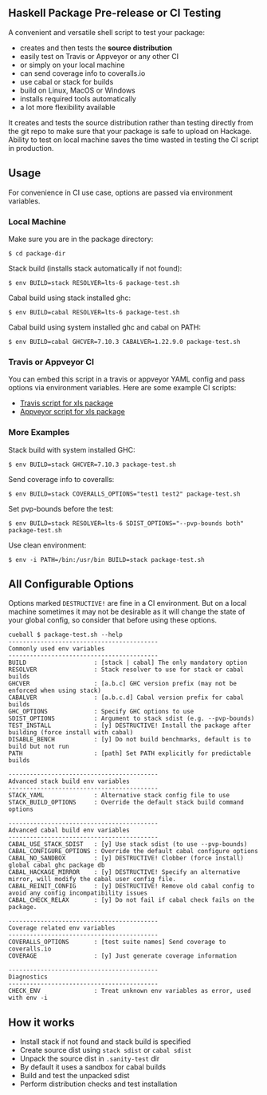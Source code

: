 ## Haskell Package Pre-release or CI Testing

A convenient and versatile shell script to test your package:
* creates and then tests the **source distribution**
* easily test on Travis or Appveyor or any other CI
* or simply on your local machine
* can send coverage info to coveralls.io
* use cabal or stack for builds
* build on Linux, MacOS or Windows
* installs required tools automatically
* a lot more flexibility available

It creates and tests the source distribution rather than testing
directly from the git repo to make sure that your package is safe to
upload on Hackage. Ability to test on local machine saves the time
wasted in testing the CI script in production.

## Usage

For convenience in CI use case, options are passed via environment variables.
### Local Machine

Make sure you are in the package directory:
```
$ cd package-dir
```

Stack build (installs stack automatically if not found):
```
$ env BUILD=stack RESOLVER=lts-6 package-test.sh
```

Cabal build using stack installed ghc:
```
$ env BUILD=cabal RESOLVER=lts-6 package-test.sh
```

Cabal build using system installed ghc and cabal on PATH:
```
$ env BUILD=cabal GHCVER=7.10.3 CABALVER=1.22.9.0 package-test.sh
```

### Travis or Appveyor CI

You can embed this script in a travis or appveyor YAML config and pass
options via environment variables. Here are some example CI scripts:

* [Travis script for xls
  package](https://github.com/harendra-kumar/xls/blob/master/.travis.yml)
* [Appveyor script for xls
  package](https://github.com/harendra-kumar/xls/blob/master/appveyor.yml)

### More Examples

Stack build with system installed GHC:
```
$ env BUILD=stack GHCVER=7.10.3 package-test.sh
```

Send coverage info to coveralls:
```
$ env BUILD=stack COVERALLS_OPTIONS="test1 test2" package-test.sh
```

Set pvp-bounds before the test:
```
$ env BUILD=stack RESOLVER=lts-6 SDIST_OPTIONS="--pvp-bounds both" package-test.sh
```

Use clean environment:
```
$ env -i PATH=/bin:/usr/bin BUILD=stack package-test.sh
```

## All Configurable Options

Options marked `DESTRUCTIVE!` are fine in a CI environment. But on a
local machine sometimes it may not be desirable as it will change the
state of your global config, so consider that before using these options.

```
cueball $ package-test.sh --help
------------------------------------------
Commonly used env variables
------------------------------------------
BUILD                   : [stack | cabal] The only mandatory option
RESOLVER                : Stack resolver to use for stack or cabal builds
GHCVER                  : [a.b.c] GHC version prefix (may not be enforced when using stack)
CABALVER                : [a.b.c.d] Cabal version prefix for cabal builds
GHC_OPTIONS             : Specify GHC options to use
SDIST_OPTIONS           : Argument to stack sdist (e.g. --pvp-bounds)
TEST_INSTALL            : [y] DESTRUCTIVE! Install the package after building (force install with cabal)
DISABLE_BENCH           : [y] Do not build benchmarks, default is to build but not run
PATH                    : [path] Set PATH explicitly for predictable builds

------------------------------------------
Advanced stack build env variables
------------------------------------------
STACK_YAML              : Alternative stack config file to use
STACK_BUILD_OPTIONS     : Override the default stack build command options

------------------------------------------
Advanced cabal build env variables
------------------------------------------
CABAL_USE_STACK_SDIST   : [y] Use stack sdist (to use --pvp-bounds)
CABAL_CONFIGURE_OPTIONS : Override the default cabal configure options
CABAL_NO_SANDBOX        : [y] DESTRUCTIVE! Clobber (force install) global cabal ghc package db
CABAL_HACKAGE_MIRROR    : [y] DESTRUCTIVE! Specify an alternative mirror, will modify the cabal user config file.
CABAL_REINIT_CONFIG     : [y] DESTRUCTIVE! Remove old cabal config to avoid any config incompatibility issues
CABAL_CHECK_RELAX       : [y] Do not fail if cabal check fails on the package.

------------------------------------------
Coverage related env variables
------------------------------------------
COVERALLS_OPTIONS       : [test suite names] Send coverage to coveralls.io
COVERAGE                : [y] Just generate coverage information

------------------------------------------
Diagnostics
------------------------------------------
CHECK_ENV               : Treat unknown env variables as error, used with env -i
```

## How it works

* Install stack if not found and stack build is specified
* Create source dist using `stack sdist` or `cabal sdist`
* Unpack the source dist in `.sanity-test` dir
* By default it uses a sandbox for cabal builds
* Build and test the unpacked sdist
* Perform distribution checks and test installation
